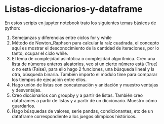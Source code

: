 # Listas-diccionarios-y-dataframe

En estos scripts en jupyter notebook trato los siguientes temas básicos de python:

1. Semejanzas y diferencias entre ciclos for y while
2. Método de Newton_Raphson para calcular la raíz cuadrada, el concepto aquí es mostrar el desconocimiento de la cantidad de iteraciones, por lo tanto, ocupar el ciclo while.
3. El tema de complejidad asintótica o complejidad algorítmica. Creo una lista de números enteros aleatorios, veo si un cierto número está (True) o no está (False), para ello hago 2 funciones, una búsqueda lineal y la otra, búsqueda binaria. También importo el módulo time para comparar los tiempos de ejecución entre ellos.
4. Hago unión de listas con concatenación y anidación y muestro ventajas y desventajas.
5. Creo diccionarios con groupby y a partir de listas. También creo dataframes a partir de listas y a partir de un diccionario. Muestro cómo guardarlos.
6. Hago búsquedas de valores, serie pandas, condicionantes, etc de un dataframe correspondiente a los juegos olímpicos históricos.
